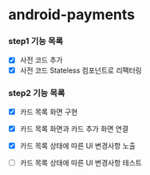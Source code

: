 # android-payments

### step1 기능 목록
- [x] 사전 코드 추가 
- [x] 사전 코드 Stateless 컴포넌트로 리팩터링 

### step2 기능 목록
- [x] 카드 목록 화면 구현
- [x] 카드 목록 화면과 카드 추가 화면 연결 
- [x] 카드 목록 상태에 따른 UI 변경사항 노출 
- [ ] 카드 목록 상태에 따른 UI 변경사항 테스트

